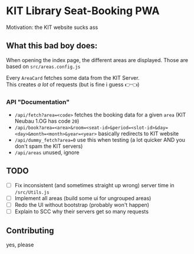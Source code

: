 # KIT Library Seat-Booking PWA

Motivation: the KIT website sucks ass

## What this bad boy does:

When opening the index page, the different areas are displayed. Those are based on `src/areas.config.js`

Every `AreaCard` fetches some data from the KIT Server. <br/>
This creates _a lot_ of requests (but is fine i guess 👉👈)

### API "Documentation"
- `/api/fetch?area=<code>` fetches the booking data for a given `area` (KIT Neubau 1.OG has code `20`)
- `/api/book?area=<area>&room=<seat-id>&period=<slot-id>&day=<day>&month=<month>&year=<year>` basically redirects to KIT website
- `/api/dummy_fetch?area=0` use this when testing (a lot quicker AND you don't spam the KIT servers)
- `/api/areas` unused, ignore

## TODO
- [ ] Fix inconsistent (and sometimes straight up wrong) server time in `/src/Utils.js`
- [ ] Implement all areas (build some ui for ungrouped areas)
- [ ] Redo the UI without bootstrap (probably won't happen)
- [ ] Explain to SCC why their servers get so many requests

## Contributing

yes, please
